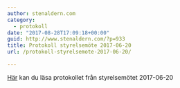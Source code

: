 ```yaml
---
author: stenaldern.com
category:
  - protokoll
date: "2017-08-28T17:09:18+00:00"
guid: http://www.stenaldern.com/?p=933
title: Protokoll styrelsemöte 2017-06-20
url: /protokoll-styrelsemote-2017-06-20/

---
```

[Här](/wp-content/uploads/2017/08/styrelesmote_20170620.pdf "Protokoll") kan du läsa protokollet från styrelsemötet 2017-06-20
